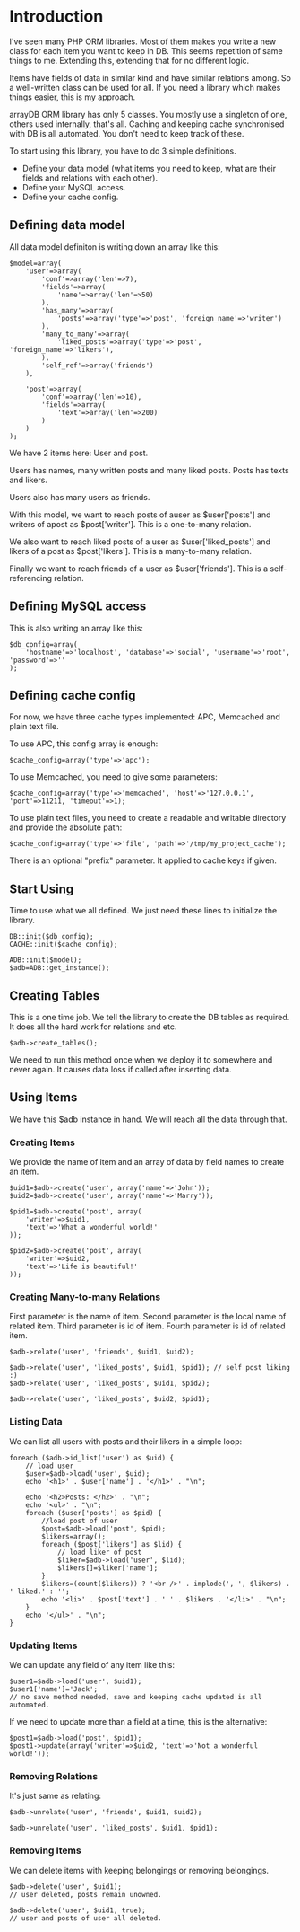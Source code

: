 # Introduction

I've seen many PHP ORM libraries. Most of them makes you write a new class for each item you want to keep in DB. This seems repetition of same things to me. Extending this, extending that for no different logic.

Items have fields of data in similar kind and have similar relations among. So a well-written class can be used for all. If you need a library which makes things easier, this is my approach.

arrayDB ORM library has only 5 classes. You mostly use a singleton of one, others used internally, that's all. Caching and keeping cache synchronised with DB is all automated. You don't need to keep track of these.

To start using this library, you have to do 3 simple definitions.

- Define your data model (what items you need to keep, what are their fields and relations with each other).
- Define your MySQL access.
- Define your cache config.

## Defining data model

All data model definiton is writing down an array like this:

	$model=array(
		'user'=>array(
			'conf'=>array('len'=>7),
			'fields'=>array(
				'name'=>array('len'=>50)
			),
			'has_many'=>array(
				'posts'=>array('type'=>'post', 'foreign_name'=>'writer')
			),
			'many_to_many'=>array(
				'liked_posts'=>array('type'=>'post', 'foreign_name'=>'likers'),
			),
			'self_ref'=>array('friends')
		),

		'post'=>array(
			'conf'=>array('len'=>10),
			'fields'=>array(
				'text'=>array('len'=>200)
			)
		)
	);

We have 2 items here: User and post.

Users has names, many written posts and many liked posts. Posts has texts and likers.

Users also has many users as friends.

With this model, we want to reach posts of auser as $user['posts'] and writers of apost as $post['writer']. This is a one-to-many relation.

We also want to reach liked posts of a user as $user['liked_posts'] and likers of a post as $post['likers']. This is a many-to-many relation.

Finally we want to reach friends of a user as $user['friends']. This is a self-referencing relation.

## Defining MySQL access

This is also writing an array like this:

	$db_config=array(
		'hostname'=>'localhost', 'database'=>'social', 'username'=>'root', 'password'=>''
	);

## Defining cache config

For now, we have three cache types implemented: APC, Memcached and plain text file.

To use APC, this config array is enough:

	$cache_config=array('type'=>'apc');

To use Memcached, you need to give some parameters:

	$cache_config=array('type'=>'memcached', 'host'=>'127.0.0.1', 'port'=>11211, 'timeout'=>1);

To use plain text files, you need to create a readable and writable directory and provide the absolute path:

	$cache_config=array('type'=>'file', 'path'=>'/tmp/my_project_cache');

There is an optional "prefix" parameter. It applied to cache keys if given.

## Start Using

Time to use what we all defined. We just need these lines to initialize the library.

	DB::init($db_config);
	CACHE::init($cache_config);

	ADB::init($model);
	$adb=ADB::get_instance();

## Creating Tables

This is a one time job. We tell the library to create the DB tables as required. It does all the hard work for relations and etc.

	$adb->create_tables();

We need to run this method once when we deploy it to somewhere and never again. It causes data loss if called after inserting data.

## Using Items

We have this $adb instance in hand. We will reach all the data through that.

### Creating Items

We provide the name of item and an array of data by field names to create an item.

	$uid1=$adb->create('user', array('name'=>'John'));
	$uid2=$adb->create('user', array('name'=>'Marry'));

	$pid1=$adb->create('post', array(
		'writer'=>$uid1,
		'text'=>'What a wonderful world!'
	));

	$pid2=$adb->create('post', array(
		'writer'=>$uid2,
		'text'=>'Life is beautiful!'
	));

### Creating Many-to-many Relations

First parameter is the name of item. Second parameter is the local name of related item. Third parameter is id of item. Fourth parameter is id of related item.

	$adb->relate('user', 'friends', $uid1, $uid2);

	$adb->relate('user', 'liked_posts', $uid1, $pid1); // self post liking :)
	$adb->relate('user', 'liked_posts', $uid1, $pid2);

	$adb->relate('user', 'liked_posts', $uid2, $pid1);

### Listing Data

We can list all users with posts and their likers in a simple loop:

	foreach ($adb->id_list('user') as $uid) {
		// load user
		$user=$adb->load('user', $uid);
		echo '<h1>' . $user['name'] . '</h1>' . "\n";

		echo '<h2>Posts: </h2>' . "\n";
		echo '<ul>' . "\n";
		foreach ($user['posts'] as $pid) {
			//load post of user
			$post=$adb->load('post', $pid);
			$likers=array();
			foreach ($post['likers'] as $lid) {
				// load liker of post
				$liker=$adb->load('user', $lid);
				$likers[]=$liker['name'];
			}
			$likers=(count($likers)) ? '<br />' . implode(', ', $likers) . ' liked.' : '';
			echo '<li>' . $post['text'] . ' ' . $likers . '</li>' . "\n";
		}
		echo '</ul>' . "\n";
	}

### Updating Items

We can update any field of any item like this:

	$user1=$adb->load('user', $uid1);
	$user1['name']='Jack';
	// no save method needed, save and keeping cache updated is all automated.

If we need to update more than a field at a time, this is the alternative:

	$post1=$adb->load('post', $pid1);
	$post1->update(array('writer'=>$uid2, 'text'=>'Not a wonderful world!'));

### Removing Relations

It's just same as relating:

	$adb->unrelate('user', 'friends', $uid1, $uid2);

	$adb->unrelate('user', 'liked_posts', $uid1, $pid1);

### Removing Items

We can delete items with keeping belongings or removing belongings.

	$adb->delete('user', $uid1);
	// user deleted, posts remain unowned.

	$adb->delete('user', $uid1, true);
	// user and posts of user all deleted.

